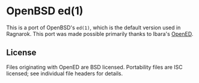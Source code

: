 # OpenBSD ed(1)

This is a port of OpenBSD's `ed(1)`, which is the default version used
in Ragnarok. This port was made possible primarily thanks to Ibara's
[OpenED](https://github.com/ibara/oed).

## License
Files originating with OpenED are BSD licensed.
Portability files are ISC licensed; see individual file headers
for details.
